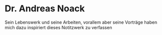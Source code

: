 # Dr. Andreas Noack
Sein Lebenswerk und seine Arbeiten, vorallem aber seine Vorträge haben mich dazu inspiriert dieses Notitzwerk zu verfassen